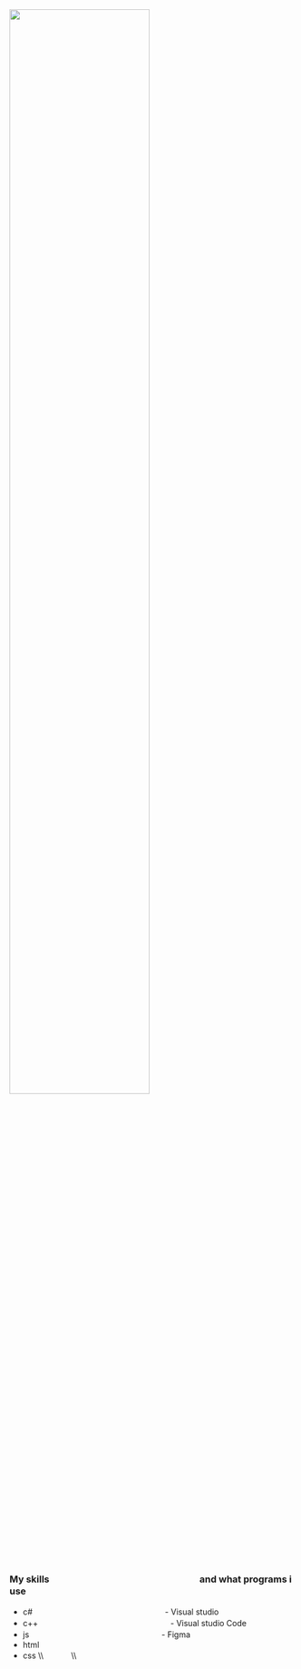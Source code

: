 <img src="https://cdnb.artstation.com/p/assets/images/images/035/019/793/original/tima-baish-wellcum.gif?1613903332" width="70%">

### My skills   ᅠ     　  ᅠ     　  ᅠ     　  ᅠ     　  ᅠ  and what programs i use
- c#   ᅠ     　  ᅠ     　  ᅠ     　  ᅠ     　  ᅠ  - Visual studio
- c++   ᅠ     　  ᅠ     　  ᅠ     　  ᅠ     　  ᅠ  - Visual studio Code
- js   ᅠ     　  ᅠ     　  ᅠ     　  ᅠ     　  ᅠ  - Figma
- html
- css
\\\  ᅠ     　\\\

&#8195; &#8195; &#8195; &#8195; &#8195; &#8195; &#8195; &#8195; &#8195; &#8195; &#8195; &#8195; 





